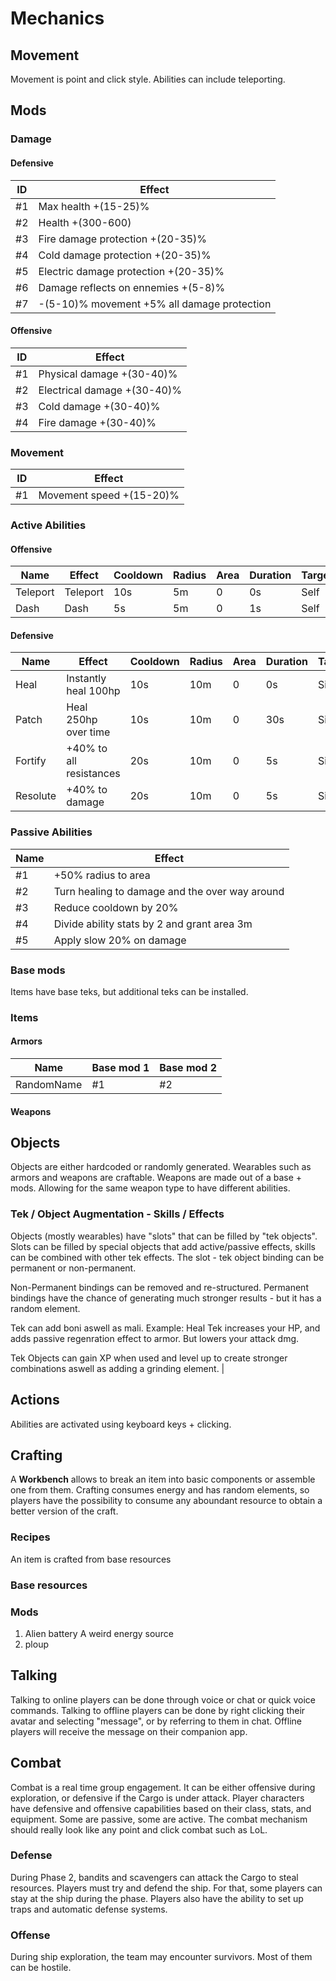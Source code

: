 # Mechanics

## Movement

Movement is point and click style.
Abilities can include teleporting.

## Mods

### Damage

#### Defensive

| ID    | Effect                                        |
| ----- | --------------------------------------------- |
| #1    | Max health +(15-25)%                          |
| #2    | Health +(300-600)                             |
| #3    | Fire damage protection +(20-35)%              |
| #4    | Cold damage protection +(20-35)%              |
| #5    | Electric damage protection +(20-35)%          |
| #6    | Damage reflects on ennemies +(5-8)%           |
| #7    | -(5-10)% movement +5% all damage protection   |

#### Offensive

| ID    | Effect                                        |
| ----- | --------------------------------------------- |
| #1    | Physical damage +(30-40)%                     |
| #2    | Electrical damage +(30-40)%                   |
| #3    | Cold damage +(30-40)%                         |
| #4    | Fire damage +(30-40)%                         |

### Movement

| ID    | Effect                                        |
| ----- | --------------------------------------------- |
| #1    | Movement speed +(15-20)%                      |

### Active Abilities

#### Offensive

| Name       | Effect                                    | Cooldown | Radius | Area | Duration | Target |
| ---------- | ----------------------------------------- | -------- | ------ |----- | -------- | ------ |
| Teleport   | Teleport                                  | 10s      | 5m     | 0    | 0s       | Self   |
| Dash       | Dash                                      | 5s       | 5m     | 0    | 1s       | Self   |

#### Defensive

| Name       | Effect                                    | Cooldown | Radius | Area | Duration | Target |
| ---------- | ----------------------------------------- | -------- | ------ |----- | -------- | ------ |
| Heal       | Instantly heal 100hp                      | 10s      | 10m    | 0    | 0s       | Single |
| Patch      | Heal 250hp over time                      | 10s      | 10m    | 0    | 30s      | Single |
| Fortify    | +40% to all resistances                   | 20s      | 10m    | 0    | 5s       | Single |
| Resolute   | +40% to damage                            | 20s      | 10m    | 0    | 5s       | Single |

### Passive Abilities

| Name              | Effect                                                 |
| ----------------- | ------------------------------------------------------ |
| #1                | +50% radius to area                                    |
| #2                | Turn healing to damage and the over way around         |
| #3                | Reduce cooldown by 20%                                 |
| #4                | Divide ability stats by 2 and grant area 3m            |
| #5                | Apply slow 20% on damage                               |

### Base mods

Items have base teks, but additional teks can be installed.

### Items

#### Armors

| Name              | Base mod 1           | Base mod 2           |
| ----------------- | -------------------- | -------------------- |
| RandomName        | #1                   | #2                   |


#### Weapons

## Objects

Objects are either hardcoded or randomly generated.
Wearables such as armors and weapons are craftable. 
Weapons are made out of a base + mods. Allowing for the same weapon type to have different abilities.

### Tek / Object Augmentation - Skills / Effects

Objects (mostly wearables) have "slots" that can be filled by "tek objects".
Slots can be filled by special objects that add active/passive effects, skills can be combined with other tek effects.
The slot - tek object binding can be permanent or non-permanent.

Non-Permanent bindings can be removed and re-structured.
Permanent bindings have the chance of generating much stronger results - but it has a random element.

Tek can add boni aswell as mali.
Example: Heal Tek increases your HP, and adds passive regenration effect to armor. But lowers your attack dmg.

Tek Objects can gain XP when used and level up to create stronger combinations aswell as adding a grinding element.        |

## Actions

Abilities are activated using keyboard keys + clicking.

## Crafting

A **Workbench** allows to break an item into basic components or assemble one from them.
Crafting consumes energy and has random elements, so players have the possibility to consume any aboundant resource to obtain a better version of the craft.

### Recipes

An item is crafted from base resources

### Base resources

### Mods

1. Alien battery
A weird energy source
2. ploup

## Talking

Talking to online players can be done through voice or chat or quick voice commands.
Talking to offline players can be done by right clicking their avatar and selecting "message", or by referring to them in chat.
Offline players will receive the message on their companion app.

## Combat

Combat is a real time group engagement.
It can be either offensive during exploration, or defensive if the Cargo is under attack.
Player characters have defensive and offensive capabilities based on their class, stats, and equipment. Some are passive, some are active. The combat mechanism should really look like any point and click combat such as LoL.

### Defense

During Phase 2, bandits and scavengers can attack the Cargo to steal resources. Players must try and defend the ship.
For that, some players can stay at the ship during the phase. Players also have the ability to set up traps and automatic defense systems.

### Offense

During ship exploration, the team may encounter survivors. Most of them can be hostile.
